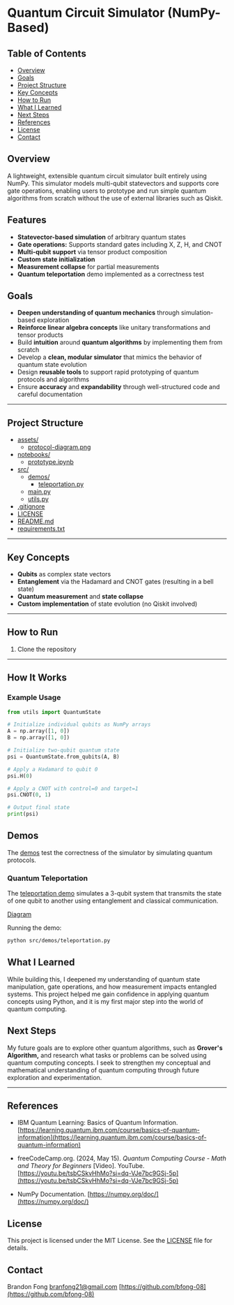 # Quantum Circuit Simulator (NumPy-Based)

## Table of Contents

- [Overview](#overview)
- [Goals](#goals)
- [Project Structure](#project-structure)
- [Key Concepts](#key-concepts)
- [How to Run](#how-to-run)
- [What I Learned](#what-i-learned)
- [Next Steps](#next-steps)
- [References](#references)
- [License](#license)
- [Contact](#contact)

## Overview

A lightweight, extensible quantum circuit simulator built entirely using NumPy. This simulator models multi-qubit statevectors and supports core gate operations, enabling users to prototype and run simple quantum algorithms from scratch without the use of external libraries such as Qiskit.

## Features

- **Statevector-based simulation** of arbitrary quantum states
- **Gate operations:** Supports standard gates including X, Z, H, and CNOT
- **Multi-qubit support** via tensor product composition
- **Custom state initialization**
- **Measurement collapse** for partial measurements
- **Quantum teleportation** demo implemented as a correctness test

## Goals

- **Deepen understanding of quantum mechanics** through simulation-based exploration
- **Reinforce linear algebra concepts** like unitary transformations and tensor products
- Build **intuition** around **quantum algorithms** by implementing them from scratch
- Develop a **clean, modular simulator** that mimics the behavior of quantum state evolution
- Design **reusable tools** to support rapid prototyping of quantum protocols and algorithms
- Ensure **accuracy** and **expandability** through well-structured code and careful documentation

---

## Project Structure

- [assets/](.\assets)
  - [protocol-diagram.png](.\assets\protocol-diagram.png)
- [notebooks/](.\notebooks)
  - [prototype.ipynb](.\notebooks\prototype.ipynb)
- [src/](.\src)
  - [demos/](.\src\demos)
    - [teleportation.py](.\src\demos\teleportation.py)
  - [main.py](.\src\main.py)
  - [utils.py](.\src\utils.py)
- [.gitignore](..gitignore)
- [LICENSE](.\LICENSE)
- [README.md](.\README.md)
- [requirements.txt](.\requirements.txt)

---

## Key Concepts

- **Qubits** as complex state vectors
- **Entanglement** via the Hadamard and CNOT gates (resulting in a bell state)
- **Quantum measurement** and **state collapse**
- **Custom implementation** of state evolution (no Qiskit involved)

---

## How to Run

1. Clone the repository

---

## How It Works

### Example Usage

```python
from utils import QuantumState

# Initialize individual qubits as NumPy arrays
A = np.array([1, 0])
B = np.array([1, 0])

# Initialize two-qubit quantum state
psi = QuantumState.from_qubits(A, B)

# Apply a Hadamard to qubit 0
psi.H(0)

# Apply a CNOT with control=0 and target=1
psi.CNOT(0, 1)

# Output final state
print(psi)
```

## Demos

The [demos](./src/demos) test the correctness of the simulator by simulating quantum protocols.

### Quantum Teleportation

The [teleportation demo](.src/demos/teleportation.py) simulates a 3-qubit system that transmits the state of one qubit to another using entanglement and classical communication.

[Diagram](./assets/protocol-diagram.png)

Running the demo:

```bash
python src/demos/teleportation.py
```

## What I Learned

While building this, I deepened my understanding of quantum state manipulation, gate operations, and how measurement impacts entangled systems. This project helped me gain confidence in applying quantum concepts using Python, and it is my first major step into the world of quantum computing.

## Next Steps

My future goals are to explore other quantum algorithms, such as **Grover's Algorithm,** and research what tasks or problems can be solved using quantum computing concepts. I seek to strengthen my conceptual and mathematical understanding of quantum computing through future exploration and experimentation.

---

## References

- IBM Quantum Learning: Basics of Quantum Information. [https://learning.quantum.ibm.com/course/basics-of-quantum-information](https://learning.quantum.ibm.com/course/basics-of-quantum-information)

- freeCodeCamp.org. (2024, May 15). _Quantum Computing Course - Math and Theory for Beginners_ [Video]. YouTube. [https://youtu.be/tsbCSkvHhMo?si=dq-VJe7bc9GSj-5p](https://youtu.be/tsbCSkvHhMo?si=dq-VJe7bc9GSj-5p)

- NumPy Documentation. [https://numpy.org/doc/](https://numpy.org/doc/)

## License

This project is licensed under the MIT License. See the [LICENSE](./LICENSE) file for details.

## Contact

Brandon Fong
branfong21@gmail.com
[https://github.com/bfong-08](https://github.com/bfong-08)
